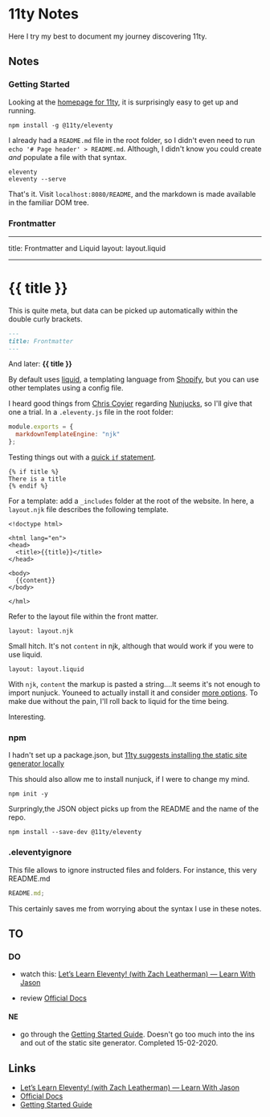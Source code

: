 # 11ty Notes

Here I try my best to document my journey discovering 11ty.

## Notes

### Getting Started

Looking at the [homepage for 11ty](https://www.11ty.dev/), it is surprisingly easy to get up and running.

```code
npm install -g @11ty/eleventy
```

I already had a `README.md` file in the root folder, so I didn't even need to run `echo '# Page header' > README.md`. Although, I didn't know you could create _and_ populate a file with that syntax.

```code
eleventy
eleventy --serve
```

That's it. Visit `localhost:8080/README`, and the markdown is made available in the familiar DOM tree.

### Frontmatter

---

title: Frontmatter and Liquid
layout: layout.liquid

---

<!-- https://youtu.be/j8mJrhhdHWc?t=1319 -->

# {{ title }}

This is quite meta, but data can be picked up automatically within the double curly brackets.

```md
---
title: Frontmatter
---
```

And later: **\{\{ title }}**

By default uses [liquid](https://shopify.dev/docs/liquid), a templating language from [Shopify](https://www.shopify.com/), but you can use other templates using a config file.

I heard good things from [Chris Coyier](https://twitter.com/chriscoyier) regarding [Nunjucks](https://mozilla.github.io/nunjucks/), so I'll give that one a trial. In a `.eleventy.js` file in the root folder:

```js
module.exports = {
  markdownTemplateEngine: "njk"
};
```

Testing things out with a [quick `if` statement](https://mozilla.github.io/nunjucks/templating.html#if).

```njk
{% if title %}
There is a title
{% endif %}
```

For a template: add a `_includes` folder at the root of the website. In here, a `layout.njk` file describes the following template.

```njk
<!doctype html>

<html lang="en">
<head>
  <title>{{title}}</title>
</head>

<body>
  {{content}}
</body>

</hml>
```

Refer to the layout file within the front matter.

```
layout: layout.njk
```

Small hitch. It's not `content` in njk, although that would work if you were to use liquid.

```
layout: layout.liquid
```

With `njk`, `content` the markup is pasted a string....It seems it's not enough to import nunjuck. Youneed to actually install it and consider [more options](https://www.11ty.dev/docs/languages/nunjucks/). To make due without the pain, I'll roll back to liquid for the time being.

Interesting.

### npm

I hadn't set up a package.json, but [11ty suggests installing the static site generator locally](https://www.11ty.dev/docs/getting-started/#create-a-package.json)

This should also allow me to install nunjuck, if I were to change my mind.

```code
npm init -y
```

Surpringly,the JSON object picks up from the README and the name of the repo.

```code
npm install --save-dev @11ty/eleventy
```

### .eleventyignore

This file allows to ignore instructed files and folders. For instance, this very README.md

```js
README.md;
```

This certainly saves me from worrying about the syntax I use in these notes.

## TO

### DO

- watch this: [Let’s Learn Eleventy! (with Zach Leatherman) — Learn With Jason](https://youtu.be/j8mJrhhdHWc)

- review [Official Docs](https://www.11ty.dev/docs/)

#### NE

- go through the [Getting Started Guide](https://www.11ty.dev/docs/getting-started/). Doesn't go too much into the ins and out of the static site generator. Completed 15-02-2020.

## Links

- [Let’s Learn Eleventy! (with Zach Leatherman) — Learn With Jason](https://youtu.be/j8mJrhhdHWc)
- [Official Docs](https://www.11ty.dev/docs/)
- [Getting Started Guide](https://www.11ty.dev/docs/getting-started/)
